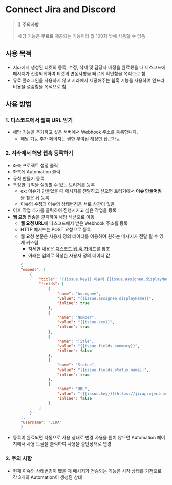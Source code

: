 # Connect Jira and Discord

> 🔔 **주의사항** <br/><br/>
> 해당 기능은 무료로 제공되는 기능이라 월 100회 밖에 사용할 수 없음 <br/>

## 사용 목적

- 지라에서 생성된 티켓의 등록, 수정, 삭제 및 담당자 배정을 완료했을 때 디스코드에 메시지가 전송되게하여 티켓의 변동사항을 빠르게 확인함을 목적으로 함
- 유료 플러그인을 사용하지 않고 지라에서 제공해주는 웹훅 기능을 사용하여 인프라 비용을 절감함을 목적으로 함

## 사용 방법

### 1. 디스코드에서 웹훅 URL 받기

- 해당 기능을 추가하고 싶은 서버에서 Webhook 주소를 등록합니다.
  - 해당 기능 추가 페이지는 권한 부여된 계정만 접근가능

### 2. 지라에서 해당 웹훅 등록하기

- 좌측 프로젝트 설정 클릭
- 좌측에 Automation 클릭
- 규칙 만들기 등록
- 특정한 규칙을 실행할 수 있는 트리거를 등록
  - ex: 이슈가 만들었을 때 메시지를 전달하고 싶으면 트리거에서 **이슈 만들어짐** 을 찾은 뒤 등록
  - 이슈의 수정과 이슈의 상태변경은 서로 상관이 없음
- 이후 작업 추가를 클릭하여 진행시키고 싶은 작업을 등록
- **웹 요청 전송**을 클릭하여 해당 섹션으로 이동
  - **웹 요청 URL**에 디스코드에서 받은 Webhook 주소를 등록
  - HTTP 메서드는 POST 요청으로 등록
  - 웹 요청 본문은 사용자 정의 데이터를 이용하여 원하는 메시지가 전달 될 수 있게 커스텀
    - 자세한 내용은 [디스코드 웹 훅 가이드](https://birdie0.github.io/discord-webhooks-guide/index.html)를 참조
    - 아래는 임의로 작성한 사용자 정의 데이터 값
    ```JSON
    {
    "embeds": [
        {
            "title": "{{issue.key}} 이슈에 {{issue.assignee.displayName}}님이 담당자로 할당됐습니다.",
            "fields": [
                {
                    "name": "Assignee",
                    "value": "{{issue.assignee.displayName}}",
                    "inline": true
                },
                {
                    "name": "Number",
                    "value": "{{issue.key}}",
                    "inline": true
                },
                {
                    "name": "Title",
                    "value": "{{issue.fields.summary}}",
                    "inline": false
                },
                {
                    "name": "Status",
                    "value": "{{issue.fields.status.name}}",
                    "inline": true
                },
                {
                    "name": "URL",
                    "value": "[{{issue.key}}](https://jiraprojectname.atlassian.net/browse/{{issue.key}})",
                    "inline": false
                }
            ]
        }
    ],
    "username": "JIRA"
    }
    ```
- 등록이 완료되면 자동으로 사용 상태로 변경 사용을 원치 않으면 Automation 페이지에서 사용 토글을 클릭하여 사용을 중단상태로 변경

### 3. 주의 사항

- 현재 이슈의 상태변경이 됐을 때 메시지가 전송되는 기능은 시작 상태를 기점으로 각 3개의 Automation이 생성된 상태
